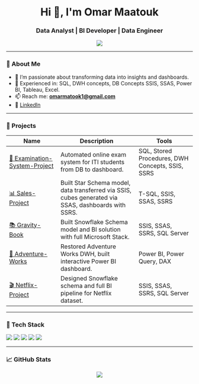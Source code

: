 <h1 align="center">Hi 👋, I'm Omar Maatouk</h1>
<h3 align="center">Data Analyst | BI Developer | Data Engineer</h3>

<p align="center">
  <img src="https://readme-typing-svg.herokuapp.com?lines=Data+Analyst+%7C+BI+Developer+%7C+SQL+%7C+SSIS+%7C+Power+BI+%7C+Python;Always+learning+new+things!" />
</p>

---

### 🧠 About Me

- 💼 I’m passionate about transforming data into insights and dashboards.
- 🎯 Experienced in: SQL, DWH concepts, DB Concepts SSIS, SSAS, Power BI, Tableau, Excel.
- 📫 Reach me: **omarmatook1@gmail.com**
- 🔗 [LinkedIn](https://www.linkedin.com/in/omar-maatouk-659bb7229)

---

### 🚀 Projects

| Name | Description | Tools |
|------|-------------|-------|
| [📘 Examination-System-Project](https://github.com/omarmaatouk/Examination-System-Project) | Automated online exam system for ITI students from DB to dashboard. | SQL, Stored Procedures, DWH Concepts, SSIS, SSRS |
| [📊 Sales-Project](https://github.com/omarmaatouk/Sales-Project) | Built Star Schema model, data transferred via SSIS, cubes generated via SSAS, dashboards with SSRS. | T-SQL, SSIS, SSAS, SSRS |
| [📚 Gravity-Book](https://github.com/omarmaatouk/Gravity-Book) | Built Snowflake Schema model and BI solution with full Microsoft Stack. | SSIS, SSAS, SSRS, SQL Server |
| [🏢 Adventure-Works](https://github.com/omarmaatouk/Adventure-Works) | Restored Adventure Works DWH, built interactive Power BI dashboard. | Power BI, Power Query, DAX |
| [🎬 Netflix-Project](https://github.com/omarmaatouk/Netflix-Project) | Designed Snowflake schema and full BI pipeline for Netflix dataset. | SSIS, SSAS, SSRS, SQL Server |

---

### 🧰 Tech Stack

<p align="left">
  <img src="https://img.shields.io/badge/SQL-4479A1?style=flat&logo=mysql&logoColor=white" />
  <img src="https://img.shields.io/badge/Power%20BI-F2C811?style=flat&logo=powerbi&logoColor=black" />
  <img src="https://img.shields.io/badge/SSIS-%23239120?style=flat&logo=microsoft&logoColor=white" />
  <img src="https://img.shields.io/badge/SSAS-%230074C2?style=flat&logo=azure-devops&logoColor=white" />
  <img src="https://img.shields.io/badge/SSRS-%23FF6C37?style=flat&logo=powerbi&logoColor=white" />
</p>

---

### 📈 GitHub Stats

<p align="center">
  <img src="https://github-readme-stats.vercel.app/api?username=omarmaatouk&show_icons=true&theme=radical" />
</p>
